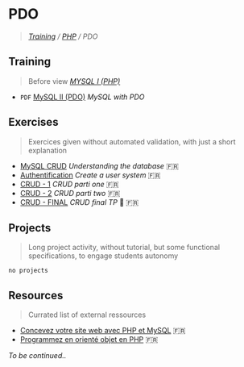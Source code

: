# PDO
>_[Training](https://github.com/simplonco/training) / [PHP](https://github.com/simplonco/php-training) / PDO_

## Training

> Before view *[MYSQL I (PHP)](https://github.com/simplonco/php-training/blob/master/training/Tutoriel-MySQL-Introduction.pdf)*

* `PDF` [MySQL II (PDO)](https://github.com/simplonco/pdo-training/blob/master/training/Tutoriel-MySQLII-PDO.pdf) _MySQL with PDO_

## Exercises

> Exercices given without automated validation, with just a short explanation

* [MySQL CRUD](https://github.com/simplonco/php-training-mysql) _Understanding the database_ :fr:
* [Authentification](https://github.com/simplonco/php-challenge-auth) _Create a user system_ :fr:
* [CRUD - 1](https://github.com/simplonco/php-exercises-crud1) _CRUD parti one_ :fr:
* [CRUD - 2](https://github.com/simplonco/php-exercises-crud2) _CRUD parti two_ :fr:
* [CRUD - FINAL](https://github.com/simplonco/php-exercises-crudTP) _CRUD final TP_ :muscle: :fr:

## Projects

> Long project activity, without tutorial, but some functional specifications, to engage students autonomy

`no projects`

## Resources

> Currated list of external ressources

* [Concevez votre site web avec PHP et MySQL](https://openclassrooms.com/courses/concevez-votre-site-web-avec-php-et-mysql) :fr:
* [Programmez en orienté objet en PHP](https://openclassrooms.com/courses/programmez-en-oriente-objet-en-php) :fr:

_To be continued.._
